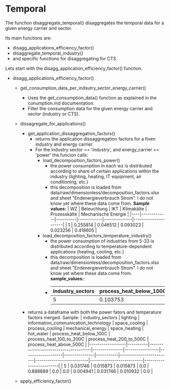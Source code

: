 # Temporal

The function disaggregate_temporal() disaggregates the temporal data for a given energy carrier and sector.

Its main functions are:
- disagg_applications_efficiency_factor()
- disaggregate_temporal_industry()
- and specific functions for disaggregating for CTS.

Lets start with the disagg_application_efficiency_factor() function.

- disagg_applications_efficiency_factor()
    - get_consumption_data_per_indsutry_sector_energy_carrier()
        - Uses the get_consumption_data() function as explained in the conumption.md documentation.
        - Filter the consumption data for the given energy carrier and sector (industry or CTS).
    - dissagregate_for_applications()
        - get_application_dissaggregation_factors()
            * returns the application dissaggregation factors for a fiven industry and energy carrier. 
            * For the industry sector == 'industry', and energy_carrier == 'power' the funcion calls:
                * load_decomposition_factors_power()
                    - the power consumption in each wz is distributed according to share 
                      of certain applications within the industry (lighting, heating, IT equipment, air conditioning, etc.)
                    - this decomposition is loaded from data/raw/dimensionless/decomposition_factors.xlsx and sheet "Endenergieverbrauch Strom".
                      I do not know yet where these data come from.
                      **Sample values:**
                        | WZ | Beleuchtung | IKT      | Klimakälte | Prozesskälte | Mechanische Energie |
                        |----|-------------|----------|------------|--------------|---------------------|
                        | 1  | 0.255814    | 0.046512 | 0.093023   | 0.023256     | 0.418605            |
                * load_decomposition_factors_temperature_industry()
                    - the power consumption of industries from 5-33 is distributed according to temperature-dependent applications (heating, cooling, etc.)
                    - this decomposition is loaded from data/raw/dimensionless/decomposition_factors.xlsx and sheet "Endenergieverbrauch Strom".
                      I do not know yet where these data come from.
                      **sample_values:**:
                    - | industry_sectors | process_heat_below_100C | process_heat_100_to_200C | process_heat_200_to_500C | process_heat_above_500C |
                      |---|----------|----------|----------|-----|
                      | 5 | 0.103753 | 0.666667 | 0.229581 | 0.0 |
        - returns a dataframe with both the power fators and temperature factors merged.
          Sample:
              | industry_sectors | lighting | information_communication_technology | space_cooling | process_cooling | mechanical_energy | space_heating | hot_water | process_heat_below_100C | process_heat_100_to_200C | process_heat_200_to_500C | process_heat_above_500C |
              |------------------|----------|--------------------------------------|---------------|-----------------|-------------------|---------------|-----------|-------------------------|--------------------------|--------------------------|-------------------------|
              | 5                | 0.031746 | 0.015873                             | 0.015873      | 0.0             | 0.888889          | 0.0           | 0.0       | 0.004941                | 0.031746                 | 0.010932                 | 0.0                     |
     
    - apply_efficiency_factor()

